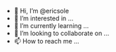 - 👋 Hi, I’m @ericsole
- 👀 I’m interested in ...
- 🌱 I’m currently learning ...
- 💞️ I’m looking to collaborate on ...
- 📫 How to reach me ...

<!---
ericsole/ericsole is a ✨ special ✨ repository because its `README.md` (this file) appears on your GitHub profile.
You can click the Preview link to take a look at your changes.
--->
